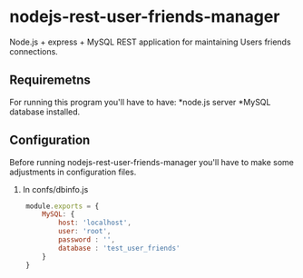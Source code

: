 # nodejs-rest-user-friends-manager
Node.js + express + MySQL REST application for maintaining Users friends connections.

## Requiremetns
For running this program you'll have to have:
*node.js server
*MySQL database
installed.

## Configuration
Before running nodejs-rest-user-friends-manager you'll have to make some adjustments in configuration files.

1. In confs/dbinfo.js

```js
    module.exports = {
        MySQL: {
            host: 'localhost',
            user: 'root',
            password : '',
            database : 'test_user_friends'
        }
    }
